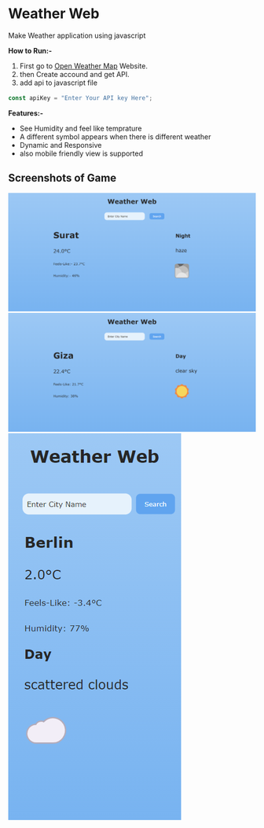 # Weather Web

Make Weather application using javascript

**How to Run:-**

1. First go to [Open Weather Map](https://openweathermap.org/) Website.
2. then Create accound and get API.
3. add api to javascript file

```javascript
const apiKey = "Enter Your API key Here";
```

**Features:-**

- See Humidity and feel like temprature
- A different symbol appears when there is different weather
- Dynamic and Responsive
- also mobile friendly view is supported

## Screenshots of Game

<img src="./Screenshot/img1.png">
<img src="./Screenshot/img2.png">
<img src="./Screenshot/img3.png">
